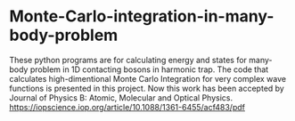# Monte-Carlo-integration-in-many-body-problem
These python programs are for calculating energy and states for many-body problem in 1D contacting bosons in harmonic trap. The code that calculates high-dimentional Monte Carlo Integration for very complex wave functions is presented in this project. Now this work has been accepted by Journal of Physics B: Atomic, Molecular and Optical Physics. https://iopscience.iop.org/article/10.1088/1361-6455/acf483/pdf
